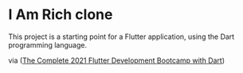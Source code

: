 # I Am Rich clone

This project is a starting point for a Flutter application, using the Dart programming language. 

via ([The Complete 2021 Flutter Development Bootcamp with Dart](https://www.udemy.com/course/flutter-bootcamp-with-dart/))
